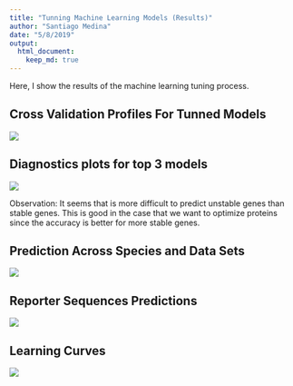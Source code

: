 ```yaml
---
title: "Tunning Machine Learning Models (Results)"
author: "Santiago Medina"
date: "5/8/2019"
output: 
  html_document:
    keep_md: true
---
```



Here, I show the results of the machine learning tuning process.




## Cross Validation Profiles For Tunned Models

![](./figures/cross_val_models-1.png)<!-- -->

## Diagnostics plots for top 3 models

![](./figures/diagnosticsGBM-1.png)<!-- -->

Observation: It seems that is more difficult to predict unstable genes than stable genes. This is good in the case that we 
want to optimize proteins since the accuracy is better for more stable genes.

## Prediction Across Species and Data Sets

![](./figures/bydataset-1.png)<!-- -->

## Reporter Sequences Predictions

![](./figures/reporters_preds-1.png)<!-- -->


## Learning Curves

![](./figures/learningcurve-1.png)<!-- -->

